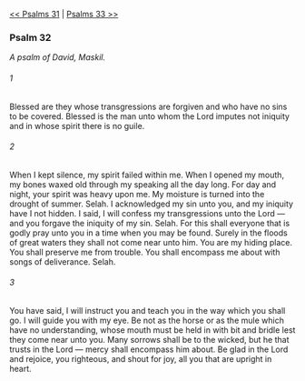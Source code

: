 [<< Psalms 31](Psalms%2031)  |  [Psalms 33 >>](Psalms%2033)

### Psalm 32

*A psalm of David, Maskil.*

###### 1
Blessed are they whose transgressions are forgiven and who have no sins to be covered. Blessed is the man unto whom the Lord imputes not iniquity and in whose spirit there is no guile.

###### 2
When I kept silence, my spirit failed within me. When I opened my mouth, my bones waxed old through my speaking all the day long. For day and night, your spirit was heavy upon me. My moisture is turned into the drought of summer. Selah. I acknowledged my sin unto you, and my iniquity have I not hidden. I said, I will confess my transgressions unto the Lord — and you forgave the iniquity of my sin. Selah. For this shall everyone that is godly pray unto you in a time when you may be found. Surely in the floods of great waters they shall not come near unto him. You are my hiding place. You shall preserve me from trouble. You shall encompass me about with songs of deliverance. Selah.

###### 3
You have said, I will instruct you and teach you in the way which you shall go. I will guide you with my eye. Be not as the horse or as the mule which have no understanding, whose mouth must be held in with bit and bridle lest they come near unto you. Many sorrows shall be to the wicked, but he that trusts in the Lord — mercy shall encompass him about. Be glad in the Lord and rejoice, you righteous, and shout for joy, all you that are upright in heart.